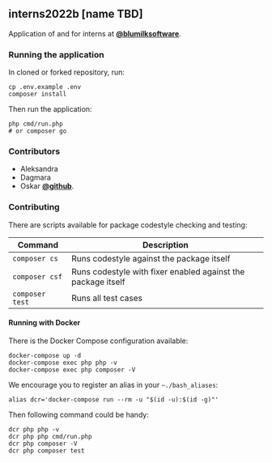 ## interns2022b [name TBD]

Application of and for interns at **[@blumilksoftware](https://github.com/blumilksoftware)**.

### Running the application

In cloned or forked repository, run:

```shell
cp .env.example .env
composer install
```

Then run the application:

```shell
php cmd/run.php
# or composer go
```

### Contributors

- Aleksandra
- Dagmara
- Oskar **[@github](https://github.com/Oskar-Dabrowski)**.

### Contributing

There are scripts available for package codestyle checking and testing:

| Command         | Description                                                  |
| --------------- | ------------------------------------------------------------ |
| `composer cs`   | Runs codestyle against the package itself                    |
| `composer csf`  | Runs codestyle with fixer enabled against the package itself |
| `composer test` | Runs all test cases                                          |

#### Running with Docker

There is the Docker Compose configuration available:

```shell
docker-compose up -d
docker-compose exec php php -v
docker-compose exec php composer -V
```

We encourage you to register an alias in your `~./bash_aliases`:

```
alias dcr='docker-compose run --rm -u "$(id -u):$(id -g)"'
```

Then following command could be handy:

```shell
dcr php php -v
dcr php php cmd/run.php
dcr php composer -V
dcr php composer test
```
